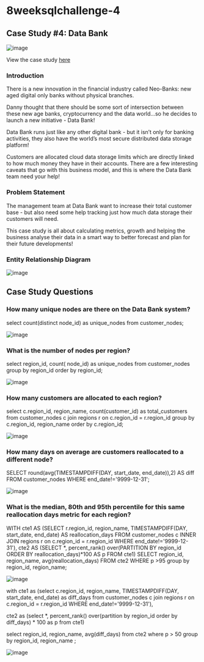 # 8weeksqlchallenge-4

## Case Study #4: Data Bank

![image](https://github.com/alankritm95/8weeksqlchallenge-4/assets/129503746/b2889568-d108-4c91-b753-6e15e9368301)

View the case study [here](https://8weeksqlchallenge.com/case-study-4/)


### Introduction
There is a new innovation in the financial industry called Neo-Banks: new aged digital only banks without physical branches.

Danny thought that there should be some sort of intersection between these new age banks, cryptocurrency and the data world…so he decides to launch a new initiative - Data Bank!

Data Bank runs just like any other digital bank - but it isn’t only for banking activities, they also have the world’s most secure distributed data storage platform!

Customers are allocated cloud data storage limits which are directly linked to how much money they have in their accounts. There are a few interesting caveats that go with this business model, and this is where the Data Bank team need your help!

### Problem Statement
The management team at Data Bank want to increase their total customer base - but also need some help tracking just how much data storage their customers will need.

This case study is all about calculating metrics, growth and helping the business analyse their data in a smart way to better forecast and plan for their future developments!

### Entity Relationship Diagram

![image](https://github.com/alankritm95/8weeksqlchallenge-4/assets/129503746/0232dc35-15a3-47da-b994-c0ad6bf637fa)

## Case Study Questions

### How many unique nodes are there on the Data Bank system?

select count(distinct node_id) as unique_nodes from customer_nodes;

![image](https://github.com/alankritm95/8weeksqlchallenge-4/assets/129503746/93960d40-f208-4876-834d-963ce6e6fbdb)


### What is the number of nodes per region?

select region_id, count( node_id) as unique_nodes from customer_nodes
group by region_id order by region_id;

![image](https://github.com/alankritm95/8weeksqlchallenge-4/assets/129503746/726a58f8-bd43-44fd-bbd6-fbdee3242219)


### How many customers are allocated to each region?

select c.region_id, region_name, count(customer_id) as total_customers from customer_nodes c join regions r
on c.region_id = r.region_id
group by c.region_id, region_name order by c.region_id;

![image](https://github.com/alankritm95/8weeksqlchallenge-4/assets/129503746/84b8de8c-e759-4a57-9ee7-ef98904e89bd)


### How many days on average are customers reallocated to a different node?


SELECT round(avg(TIMESTAMPDIFF(DAY, start_date, end_date)),2) AS diff
FROM customer_nodes WHERE end_date!='9999-12-31';

![image](https://github.com/alankritm95/8weeksqlchallenge-4/assets/129503746/bcff4275-e945-4b33-b7ac-17264349f8b1)


### What is the median, 80th and 95th percentile for this same reallocation days metric for each region?


WITH cte1 AS
  (SELECT r.region_id,
       region_name,
          TIMESTAMPDIFF(DAY, start_date, end_date) AS reallocation_days
   FROM customer_nodes c
   INNER JOIN regions r on c.region_id = r.region_id
   WHERE end_date!='9999-12-31'),
     cte2 AS
  (SELECT *,
          percent_rank() over(PARTITION BY region_id
                              ORDER BY reallocation_days)*100 AS p
   FROM cte1)
SELECT region_id,
       region_name,
       avg(reallocation_days)
FROM cte2
WHERE p >95
group by region_id,
       region_name;

 ![image](https://github.com/alankritm95/8weeksqlchallenge-4/assets/129503746/a7f00a8e-09af-441c-91ed-43e2ee1c1bc6)

 with cte1 as (select c.region_id, region_name,
TIMESTAMPDIFF(DAY, start_date, end_date) as diff_days
 from customer_nodes c join regions r on c.region_id = r.region_id
 WHERE end_date!='9999-12-31'),
 
cte2 as (select *, percent_rank() over(partition by region_id order by diff_days) * 100 as p from cte1)
 
 select region_id, region_name, avg(diff_days) from cte2
 where p > 50
 group by region_id, region_name ;

 ![image](https://github.com/alankritm95/8weeksqlchallenge-4/assets/129503746/f646a2fb-2635-4d7e-aea0-f3cf409c1f20)





